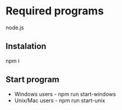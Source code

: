 # Required programs

node.js

## Instalation

npm i

## Start program

- Windows users - npm run start-windows
- Unix/Mac users - npm run start-unix
